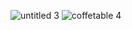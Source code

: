 
![untitled 3](https://user-images.githubusercontent.com/90381005/154798227-33ad3829-b2af-4419-8b90-c5672ba120d6.jpg)
![coffetable 4](https://user-images.githubusercontent.com/90381005/154798503-92d614bc-6083-465f-8b45-63050122bb2c.jpg)
